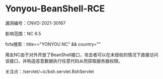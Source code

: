 # Yonyou-BeanShell-RCE

漏洞编号：CNVD-2021-30167

影响范围：NC 6.5

fofa搜索：title=="YONYOU NC" && country=""

用友NC由于对外开放了BeanShell接口，攻击者可以在未授权的情况下直接访问该接口，并构造恶意数据执行任意代码从而获取服务器权限。

关注点：/servlet/~ic/bsh.servlet.BshServlet



